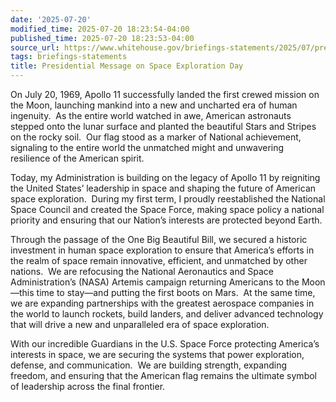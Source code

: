 ```yaml
---
date: '2025-07-20'
modified_time: 2025-07-20 18:23:54-04:00
published_time: 2025-07-20 18:23:53-04:00
source_url: https://www.whitehouse.gov/briefings-statements/2025/07/presidential-message-on-space-exploration-day/
tags: briefings-statements
title: Presidential Message on Space Exploration Day
---
```

 
On July 20, 1969, Apollo 11 successfully landed the first crewed mission
on the Moon, launching mankind into a new and uncharted era of human
ingenuity.  As the entire world watched in awe, American astronauts
stepped onto the lunar surface and planted the beautiful Stars and
Stripes on the rocky soil.  Our flag stood as a marker of National
achievement, signaling to the entire world the unmatched might and
unwavering resilience of the American spirit.

Today, my Administration is building on the legacy of Apollo 11 by
reigniting the United States’ leadership in space and shaping the future
of American space exploration.  During my first term, I proudly
reestablished the National Space Council and created the Space Force,
making space policy a national priority and ensuring that our Nation’s
interests are protected beyond Earth. 

Through the passage of the One Big Beautiful Bill, we secured a historic
investment in human space exploration to ensure that America’s efforts
in the realm of space remain innovative, efficient, and unmatched by
other nations.  We are refocusing the National Aeronautics and Space
Administration’s (NASA) Artemis campaign returning Americans to the
Moon—this time to stay—and putting the first boots on Mars.  At the same
time, we are expanding partnerships with the greatest aerospace
companies in the world to launch rockets, build landers, and deliver
advanced technology that will drive a new and unparalleled era of space
exploration.

With our incredible Guardians in the U.S. Space Force protecting
America’s interests in space, we are securing the systems that power
exploration, defense, and communication.  We are building strength,
expanding freedom, and ensuring that the American flag remains the
ultimate symbol of leadership across the final frontier.
